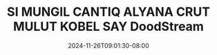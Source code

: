 --- 
title: "SI MUNGIL CANTIQ ALYANA CRUT MULUT  KOBEL SAY  DoodStream"
description: "download   SI MUNGIL CANTIQ ALYANA CRUT MULUT  KOBEL SAY  DoodStream terbaru video full baru"
date: 2024-11-26T09:01:30-08:00
file_code: "shxssq6nhlh2"
draft: false
cover: "5zq232xzzdu1te8p.jpg"
tags: ["MUNGIL", "CANTIQ", "ALYANA", "CRUT", "MULUT", "KOBEL", "SAY", "DoodStream", "bokep-indo", "bokep-viral", "bokep-ig"]
length: 3363
fld_id: "1483129"
foldername: "Alyana id telegram"
categories: ["Alyana id telegram"]
views: 0
---